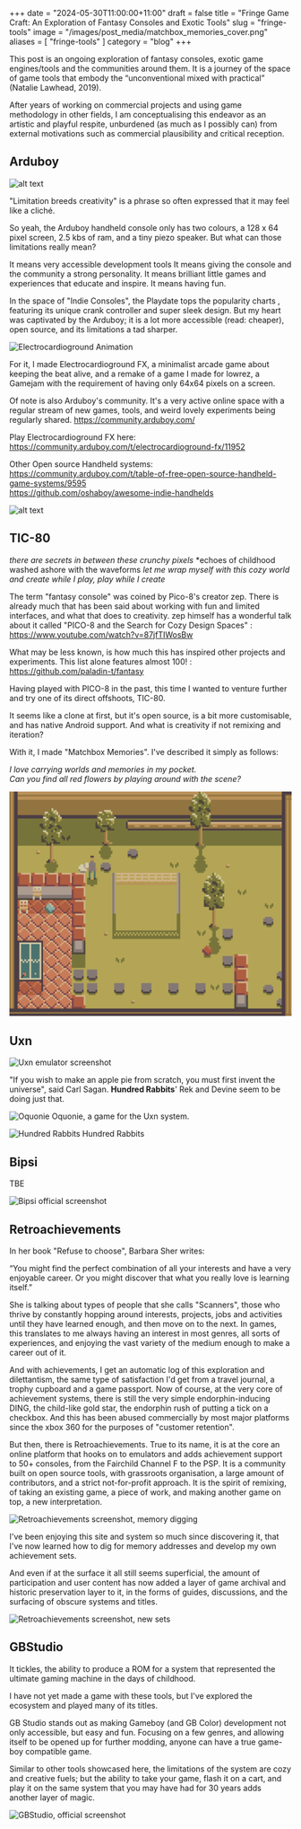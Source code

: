 +++
date = "2024-05-30T11:00:00+11:00"
draft = false
title = "Fringe Game Craft: An Exploration of Fantasy Consoles and Exotic Tools"
slug = "fringe-tools"
image = "/images/post_media/matchbox_memories_cover.png"
aliases = [
	"fringe-tools"
]
category = "blog"
+++


This post is an ongoing exploration of fantasy consoles, exotic game engines/tools and the communities around them. It is a journey of the space of game tools that embody the “unconventional mixed with practical” (Natalie Lawhead, 2019).

After years of working on commercial projects and using game methodology in other fields, I am conceptualising this endeavor as an artistic and playful respite, unburdened (as much as I possibly can) from external motivations such as commercial plausibility and critical reception.

## Arduboy

![alt text](/images/post_media/image.png)

"Limitation breeds creativity" is a phrase so often expressed that it may feel like a cliché.

So yeah, the Arduboy handheld console only has two colours, a 128 x 64 pixel screen, 2.5 kbs of ram, and a tiny piezo speaker. 
But what can those limitations really mean?

It means very accessible development tools
It means giving the console and the community a strong personality.
It means brilliant little games and experiences that educate and inspire.
It means having fun.

In the space of "Indie Consoles",  the Playdate tops the popularity charts , featuring its unique crank controller and super sleek design. But my heart was captivated by the Arduboy; it is a lot more accessible (read: cheaper), open source, and its limitations a tad sharper.

![Electrocardioground Animation](https://www.oddgoo.com/images/thumbnails/ecg-fx-gif.gif)

For it, I made Electrocardioground FX, a minimalist arcade game about keeping the beat alive, and a remake of a game I made for lowrez, a Gamejam with the requirement of having only 64x64 pixels on a screen.

Of note is also Arduboy's community. It's a very active online space with a regular stream of new games, tools, and weird lovely experiments being regularly shared.
https://community.arduboy.com/

Play Electrocardioground FX here: </br>
https://community.arduboy.com/t/electrocardioground-fx/11952

Other Open source Handheld systems: </br>
https://community.arduboy.com/t/table-of-free-open-source-handheld-game-systems/9595 </br>
https://github.com/oshaboy/awesome-indie-handhelds


![alt text](/images/post_media/image-2.png)

## TIC-80

*there are secrets in between these crunchy pixels*
*echoes of childhood washed ashore with the waveforms
*let me wrap myself with this cozy world*
*and create while I play, play while I create*

The term "fantasy console" was coined by Pico-8's creator zep. There is already much that has been said about working with fun and limited interfaces, and what that does to creativity. zep himself has a wonderful talk about it called "PICO-8 and the Search for Cozy Design Spaces" :   https://www.youtube.com/watch?v=87jfTIWosBw

What may be less known, is how much this has inspired other projects and experiments. This list alone features almost 100! :
https://github.com/paladin-t/fantasy

Having played with PICO-8 in the past, this time I wanted to venture further and try one of its direct offshoots, TIC-80.

It seems like a clone at first, but it's open source, is a bit more customisable, and has native Android support. And what is creativity if not remixing and iteration?

With it, I made "Matchbox Memories". I've described it simply as follows:

*I love carrying worlds and memories in my pocket.*  
*Can you find all red flowers by playing around with the scene?*

![Screenshot of Matchbox Memories](../../static/images/post_media/matchbox_memories_cover.png)

## Uxn
![Uxn emulator screenshot](/images/post_media/image-3.png)

"If you wish to make an apple pie from scratch, you must first invent the universe", said Carl Sagan. 
**Hundred Rabbits**' Rek and Devine seem to be doing just that.


![Oquonie](/images/post_media/image-4.png)
Oquonie, a game for the Uxn system.


![Hundred Rabbits](/images/post_media/rabbits2.png)
Hundred Rabbits

## Bipsi

TBE

![Bipsi official screenshot](https://kool.tools/blog/media/bipsi-005.png)


## Retroachievements

In her book "Refuse to choose", Barbara Sher writes:

“You might find the perfect combination of all your interests and have a very enjoyable career. Or you might discover that what you really love is learning itself.”

She is talking about types of people that she calls "Scanners", those who thrive by constantly hopping around interests, projects, jobs and activities until they have learned enough, and then move on to the next. In games, this translates to me always having an interest in most genres, all sorts of experiences, and enjoying the vast variety of the medium enough to make a career out of it.

And with achievements, I get an automatic log of this exploration and dilettantism, the same type of satisfaction I'd get from a travel journal, a trophy cupboard and a game passport.
Now of course, at the very core of achievement systems, there is still the very simple endorphin-inducing DING, the child-like gold star, the endorphin rush of putting a tick on a checkbox. And this has been abused commercially by most major platforms since the xbox 360 for the purposes of "customer retention".

But then, there is Retroachievements.
True to its name, it is at the core an online platform that hooks on to emulators and adds achievement support to 50+ consoles, from the Fairchild Channel F to the PSP. 
It is a community built on open source tools, with grassroots organisation, a large amount of contributors, and a strict not-for-profit approach. It is the spirit of remixing, of taking an existing game, a piece of work, and making another game on top, a new interpretation. 

![Retroachievements screenshot, memory digging](/images/post_media/image-5.png)

I've been enjoying this site and system so much since discovering it, that I've now learned how to dig for memory addresses and develop my own achievement sets.

And even if at the surface it all still seems superficial, the amount of participation and user content has now added a layer of game archival and historic preservation layer to it, in the forms of guides, discussions, and the surfacing of obscure systems and titles.

![Retroachievements screenshot, new sets](/images/post_media/image-6.png)


## GBStudio

It tickles, the ability to produce a ROM for a system that represented the ultimate gaming machine in the days of childhood. 

I have not yet made a game with these tools, but I've explored the ecosystem and played many of its titles.

GB Studio stands out as making Gameboy (and GB Color) development not only accessible, but easy and fun. Focusing on a few genres, and allowing itself to be opened up for further modding, anyone can have a true game-boy compatible game.

Similar to other tools showcased here, the limitations of the system are cozy and creative fuels; but the ability to take your game, flash it on a cart, and play it on the same system that you may have had for 30 years adds another layer of magic.

![GBStudio, official screenshot](https://www.gbstudio.dev/img/home/screenshot_win_1_v3.png)



